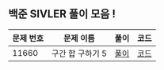 ## 백준 SIVLER 풀이 모음 ! 

| 문제 번호 | 문제 이름 | 풀이 | 코드| 
| --- | --- | --- | ---|
| 11660 | 구간 합 구하기 5 | [풀이](https://github.com/Jy7733/Algorithm/blob/main/%EB%B0%B1%EC%A4%80/Silver/11660.%E2%80%85%EA%B5%AC%EA%B0%84%E2%80%85%ED%95%A9%E2%80%85%EA%B5%AC%ED%95%98%EA%B8%B0%E2%80%855/solution.md)| [코드](https://github.com/Jy7733/Algorithm/blob/main/%EB%B0%B1%EC%A4%80/Silver/11660.%E2%80%85%EA%B5%AC%EA%B0%84%E2%80%85%ED%95%A9%E2%80%85%EA%B5%AC%ED%95%98%EA%B8%B0%E2%80%855/%EA%B5%AC%EA%B0%84%E2%80%85%ED%95%A9%E2%80%85%EA%B5%AC%ED%95%98%EA%B8%B0%E2%80%855.cc) |  
